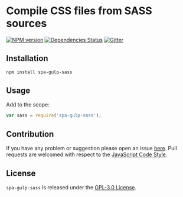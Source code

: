 Compile CSS files from SASS sources
===================================

[![NPM version](https://img.shields.io/npm/v/spa-gulp-sass.svg?style=flat-square)](https://www.npmjs.com/package/spa-gulp-sass)
[![Dependencies Status](https://img.shields.io/david/spasdk/gulp-sass.svg?style=flat-square)](https://david-dm.org/spasdk/gulp-sass)
[![Gitter](https://img.shields.io/badge/gitter-join%20chat-blue.svg?style=flat-square)](https://gitter.im/DarkPark/spasdk)


## Installation ##

```bash
npm install spa-gulp-sass
```


## Usage ##

Add to the scope:

```js
var sass = require('spa-gulp-sass');
```


## Contribution ##

If you have any problem or suggestion please open an issue [here](https://github.com/spasdk/gulp-sass/issues).
Pull requests are welcomed with respect to the [JavaScript Code Style](https://github.com/DarkPark/jscs).


## License ##

`spa-gulp-sass` is released under the [GPL-3.0 License](http://opensource.org/licenses/GPL-3.0).
